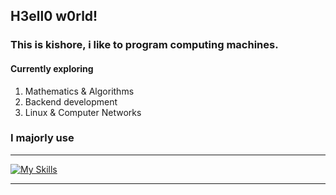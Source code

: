 ## H3ell0 w0rld!

### This is kishore, i like to program computing machines.

#### Currently exploring

1. Mathematics & Algorithms
2. Backend development
3. Linux & Computer Networks

### I majorly use
<hr>

[![My Skills](https://skillicons.dev/icons?i=c,cpp,py,fastapi,raspberrypi,git,linux,bash,mongodb,postgres,tensorflow,pytorch)](https://skillicons.dev)

<hr>

